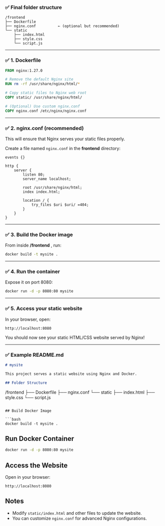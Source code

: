 
### ✅ Final folder structure

```
/frontend
├── Dockerfile
├── nginx.conf          ← (optional but recommended)
└── static
    ├── index.html
    ├── style.css
    └── script.js
```

---

### ✅ 1. Dockerfile

```dockerfile
FROM nginx:1.27.0

# Remove the default Nginx site
RUN rm -rf /usr/share/nginx/html/*

# Copy static files to Nginx web root
COPY static/ /usr/share/nginx/html/

# (Optional) Use custom nginx.conf
COPY nginx.conf /etc/nginx/nginx.conf
```

---

### ✅ 2. nginx.conf (recommended)

This will ensure that Nginx serves your static files properly.

Create a file named `nginx.conf` in the **frontend** directory:

```nginx
events {}

http {
    server {
        listen 80;
        server_name localhost;

        root /usr/share/nginx/html;
        index index.html;

        location / {
            try_files $uri $uri/ =404;
        }
    }
}
```

---

### ✅ 3. Build the Docker image

From inside  **/frontend** , run:

```bash
docker build -t mysite .
```

---

### ✅ 4. Run the container

Expose it on port 8080:

```bash
docker run -d -p 8080:80 mysite
```

---

### ✅ 5. Access your static website

In your browser, open:

```
http://localhost:8080
```

You should now see your static HTML/CSS website served by Nginx!

---

### ✅ Example README.md

```markdown
# mysite

This project serves a static website using Nginx and Docker.

## Folder Structure

```

/frontend
├── Dockerfile
├── nginx.conf
└── static
├── index.html
├── style.css
└── script.js

```

## Build Docker Image

```bash
docker build -t mysite .
```

## Run Docker Container

```bash
docker run -d -p 8080:80 mysite
```

## Access the Website

Open in your browser:

```
http://localhost:8080
```

## Notes

* Modify `static/index.html` and other files to update the website.
* You can customize `nginx.conf` for advanced Nginx configurations.
